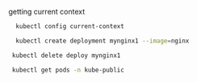 getting current context

```bash
  kubectl config current-context
```

```bash
  kubectl create deployment mynginx1 --image=nginx
```

```bash
 kubectl delete deploy mynginx1
```

```bash
 kubectl get pods -n kube-public
```

